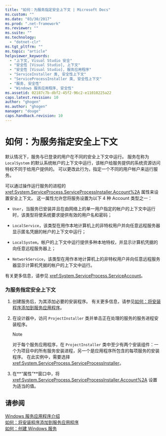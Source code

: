 ```yaml
---
title: "如何：为服务指定安全上下文 | Microsoft Docs"
ms.custom: ""
ms.date: "03/30/2017"
ms.prod: ".net-framework"
ms.reviewer: ""
ms.suite: ""
ms.technology: 
  - "dotnet-clr"
ms.tgt_pltfrm: ""
ms.topic: "article"
helpviewer_keywords: 
  - "上下文, Visual Studio 安全"
  - "安全性 [Visual Studio], 上下文"
  - "安全性 [Visual Studio], 服务应用程序"
  - "ServiceInstaller 类, 安全性上下文"
  - "ServiceProcessInstaller 类, 安全性上下文"
  - "服务, 安全性"
  - "Windows 服务应用程序, 安全性"
ms.assetid: 02187c7b-dbf2-45f2-96c2-e11010225a22
caps.latest.revision: 10
author: "ghogen"
ms.author: "ghogen"
manager: "douge"
caps.handback.revision: 10
---
```

# 如何：为服务指定安全上下文
默认情况下，服务与已登录的用户在不同的安全上下文中运行。  服务在称为 `LocalSystem` 的默认系统帐户的上下文中运行，该帐户给服务提供的系统资源访问特权不同于给用户提供的。  可以更改此行为，指定一个不同的用户帐户来运行服务。  
  
 可以通过操作运行服务的进程的 <xref:System.ServiceProcess.ServiceProcessInstaller.Account%2A> 属性来设置安全上下文。  这一属性允许您将服务设置为以下 4 种 Account 类型之一：  
  
-   `User`，当服务已安装并且在由网络上的单一用户指定的帐户的上下文中运行时，该类型将使系统要求提供有效的用户名和密码；  
  
-   `LocalService`，该类型在用作本地计算机上的非特权用户并向任意远程服务器显示匿名凭据的帐户的上下文中运行；  
  
-   `LocalSystem`，帐户的上下文中运行提供多种本地特权，并显示计算机凭据的向任意远程服务器上；  
  
-   `NetworkService`，该类型在用作本地计算机上的非特权用户并向任意远程服务器显示计算机凭据的帐户的上下文中运行。  
  
 有关更多信息，请参见 <xref:System.ServiceProcess.ServiceAccount>。  
  
### 为服务指定安全上下文  
  
1.  创建服务后，为其添加必要的安装程序。  有关更多信息，请参见[如何：将安装程序添加到服务应用程序](../../../docs/framework/windows-services/how-to-add-installers-to-your-service-application.md)。  
  
2.  在设计器中，访问 `ProjectInstaller` 类并单击正在处理的服务的服务进程安装程序。  
  
    > [!NOTE]
    >  对于每个服务应用程序，在 `ProjectInstaller` 类中至少有两个安装组件：一个为项目中的所有服务安装进程，另一个是应用程序所包含的每项服务的安装程序。  在此实例中，需要选择 <xref:System.ServiceProcess.ServiceProcessInstaller>。  
  
3.  在**“属性”**窗口中，将 <xref:System.ServiceProcess.ServiceProcessInstaller.Account%2A> 设置为适当的值。  
  
## 请参阅  
 [Windows 服务应用程序介绍](../../../docs/framework/windows-services/introduction-to-windows-service-applications.md)   
 [如何：将安装程序添加到服务应用程序](../../../docs/framework/windows-services/how-to-add-installers-to-your-service-application.md)   
 [如何：创建 Windows 服务](../../../docs/framework/windows-services/how-to-create-windows-services.md)